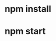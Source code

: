 <!-- Cocktail Project -->

<!-- Install depedencies -->

# npm install

<!-- Deploy Project -->
# npm start